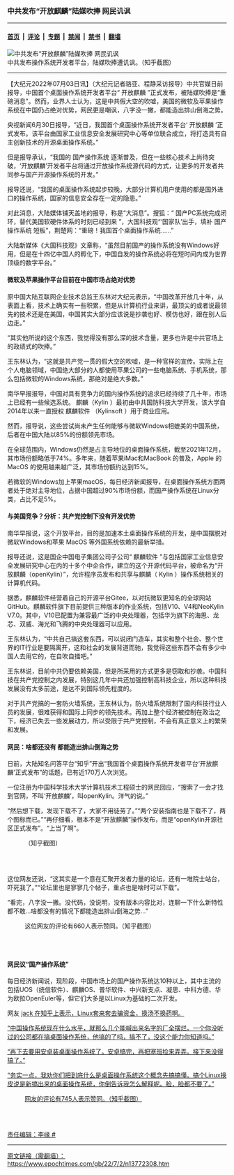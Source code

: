 ### 中共发布“开放麒麟”陆媒吹捧 网民讥讽

---

#### [首页](../../../..?n13772308) &nbsp;|&nbsp; [评论](../../../../../epoch-comment?n13772308) &nbsp;|&nbsp; [专题](../../../../../epoch-special?n13772308) &nbsp;|&nbsp; [禁闻](../../../../../epoch-news?n13772308) &nbsp;|&nbsp; [禁书](../../../../../books?n13772308) &nbsp;|&nbsp; [翻墙](https://github.com/gfw-breaker/nogfw/blob/master/README.md?n13772308)


<div><img alt="中共发布“开放麒麟”陆媒吹捧 网民讥讽" class="attachment-djy_600_400 size-djy_600_400 wp-post-image" src="https://i.epochtimes.com/assets/uploads/2022/07/id13772386-Untitled4-600x331.jpg"/>
<div class="caption">
 中共发布操作系统开发者平台，陆媒吹捧遭讥讽。（知乎截图）
</div></div><hr/><div class="post_content" id="artbody" itemprop="articleBody">
 <!-- article content begin -->
 <p>
  【大纪元2022年07月03日讯】（大纪元记者骆亚、程静采访报导）中共官媒日前报导，中国首个桌面操作系统开发者平台“
  <ok href="https://www.epochtimes.com/gb/tag/%E5%BC%80%E6%94%BE%E9%BA%92%E9%BA%9F.html">
   开放麒麟
  </ok>
  ”正式发布，被陆媒吹捧是“重磅消息”。然而，业界人士认为，这是中共假大空的吹嘘，美国的微软及苹果操作系统在中国仍占绝对优势，网民更是嘲讽，八字没一撇，都能造出排山倒海之势。
 </p>
 <p>
  央视新闻6月30日报导，“近日，我国首个桌面操作系统开发者平台‘
  <ok href="https://www.epochtimes.com/gb/tag/%E5%BC%80%E6%94%BE%E9%BA%92%E9%BA%9F.html">
   开放麒麟
  </ok>
  ’正式发布。该平台由国家工业信息安全发展研究中心等单位联合成立，将打造具有自主创新技术的开源桌面操作系统。”
 </p>
 <p>
  但是报导承认，“我国的
  <ok href="https://www.epochtimes.com/gb/tag/%E5%9B%BD%E4%BA%A7%E6%93%8D%E4%BD%9C%E7%B3%BB%E7%BB%9F.html">
   国产操作系统
  </ok>
  逐渐普及，但在一些核心技术上尚待突破，‘开放麒麟’开发者平台将通过开放操作系统源代码的方式，让更多的开发者共同参与国产开源操作系统的开发。”
 </p>
 <p>
  报导还说，“我国的桌面操作系统起步较晚，大部分计算机用户使用的都是国外进口的操作系统，国家的信息安全存在一定的隐患。”
 </p>
 <p>
  对此消息，大陆媒体铺天盖地的报导，称是“大消息”。搜狐：“
  <span class="title-info-title">
   国产PC系统完成闭环，替代美国软硬件体系的时刻已经到来
  </span>
  ”，大国科技观“‘国家队’出手，填补
  <ok href="https://www.epochtimes.com/gb/tag/%E5%9B%BD%E4%BA%A7%E6%93%8D%E4%BD%9C%E7%B3%BB%E7%BB%9F.html">
   国产操作系统
  </ok>
  短板”，荆楚网：“重磅！我国首个桌面操作系统……”
 </p>
 <p>
  大陆新媒体《大国科技观》文章称，“虽然目前国产的操作系统没有Windows好用，但是在十四亿中国人的孵化下，中国自发的操作系统必将在短时间内成为世界顶级的数字平台。”
 </p>
 <h4>
  微软及苹果操作平台目前在中国市场占绝对优势
 </h4>
 <p>
  原中国大陆互联网企业技术总监王东林对大纪元表示，“中国改革开放几十年，从表面上看，技术上确实有一些积累，但是从计算机行业来讲，最顶尖的或者说最领先的技术还是在美国，中国其实大部分应该说是抄袭也好、模仿也好，跟在别人后边走。”
 </p>
 <p>
  “其实他所说的这个东西，我觉得没有那么深的技术含量，更多也许是中共官场上的政绩式的吹捧。”
 </p>
 <p>
  王东林认为，“这就是共产党一贯的假大空的吹嘘，是一种官样的宣传。实际上在个人电脑领域，中国绝大部分的人都使用苹果公司的一些电脑系统、手机系统，那么包括微软的Windows系统，那绝对是绝大多数。”
 </p>
 <p>
  南华早报报导，中国对具有竞争力的国内操作系统的追求已经持续了几十年，市场上已经有一些候选系统。 麒麟（Kylin ）最初由中共国防科技大学开发，该大学自2014年以来一直授权
  <ok href="https://www.epochtimes.com/gb/tag/%E9%BA%92%E9%BA%9F%E8%BD%AF%E4%BB%B6.html">
   麒麟软件
  </ok>
  （Kylinsoft ）用于商业应用。
 </p>
 <p>
  然而，报导说，这些尝试尚未产生任何能够与微软Windows相媲美的中国系统，后者在中国大陆以85%的份额领先市场。
 </p>
 <p>
  在全球范围内，Windows仍然是占主导地位的桌面操作系统，截至2021年12月，其市场份额略低于74%。多年来，随着苹果iMac和MacBook 的普及，Apple 的MacOS 的使用越来越广泛，其市场份额约达到15%。
 </p>
 <p>
  若微软的Windows加上苹果macOS，每日经济新闻报导，在桌面操作系统方面两者处于绝对主导地位，占据中国超过90%市场份额，而国产操作系统在Linux分类，占比不足5%。
 </p>
 <h4>
  与美国竞争？分析：共产党控制下没有开发优势
 </h4>
 <p>
  南华早报说，这个开放平台，目的是加速本土桌面操作系统的开发，是中国摆脱对微软Windows和苹果 MacOS 等外国系统依赖的最新举措。
 </p>
 <p>
  报导还说，这是国企中国电子集团公司子公司“
  <ok href="https://www.epochtimes.com/gb/tag/%E9%BA%92%E9%BA%9F%E8%BD%AF%E4%BB%B6.html">
   麒麟软件
  </ok>
  ”与包括国家工业信息安全发展研究中心在内的十多个中企合作，建立的这个开源代码平台，被命名为“开放麒麟（openKylin）”，允许程序员发布和共享与麒麟（ Kylin ）操作系统相关的计算机代码。
 </p>
 <p>
  据悉，麒麟软件经营着自己的开源平台Gitee，以对抗微软更知名的全球网站GitHub。麒麟软件旗下目前提供三种版本的作业系统，包括V10、V4和NeoKylin V7.0。其中，V10已配置为兼容最广泛的中央处理器，包括华为旗下的海思、龙芯、双威、海光和飞腾的中央处理器可以应用。
 </p>
 <p>
  王东林认为，“中共自己搞这套东西，可以说闭门造车，其实和整个社会、整个世界的IT行业是要隔离开，这和社会的发展背道而驰，我觉得这些东西不会有多少中国人去用它的，在自吹自擂吧。”
 </p>
 <p>
  王东林说，目前中共仍要依赖美国，但是所采用的方式更多是窃取和抄袭。中国科技在共产党控制之内发展，特别这几年中共还加强控制高科技企业，所以这种科技发展没有太多前途，是达不到国际领先程度的。
 </p>
 <p>
  对于共产党搞的一套防火墙系统，王东林认为，防火墙系统限制了国内科技行业人员的发展，很难获得和国际上同步的领先技术。再加上整个经济被控制在政治之下，经济已失去一些发展动力，所以受限于共产党控制，不会有真正意义上的繁荣和发展。
 </p>
 <h4>
  网民：啥都还没有 都能造出排山倒海之势
 </h4>
 <p>
  日前，大陆知名问答平台“知乎”开出“我国首个桌面操作系统开发者平台‘开放麒麟’正式发布”的话题，已有近170万人次浏览。
 </p>
 <p>
  一位注册为中国科学技术大学计算机技术工程硕士的网民回应，“搜索了一会才找到官网，不叫‘开放麒麟’，叫openKylin。洋气的说。”
 </p>
 <p>
  “然后想下载，发现下载不了，大家不用徒劳了。”“两个安装指南也是下载不了，两个图标而已。”“再仔细看，根本不是“开放麒麟”操作发布，而是“openKylin开源社区正式发布”。“上当了啊”。
 </p>
 <figure aria-describedby="caption-attachment-13772343" class="wp-caption aligncenter" id="attachment_13772343" style="width: 600px">
  <ok href="https://i.epochtimes.com/assets/uploads/2022/07/id13772343-Untitled.jpg" target="_blank">
   <img alt="" class="size-large wp-image-13772343" src="https://i.epochtimes.com/assets/uploads/2022/07/id13772343-Untitled-600x559.jpg"/>
  </ok>
  <br/><figcaption class="wp-caption-text" id="caption-attachment-13772343">
   （知乎截图）
  </figcaption><br/>
 </figure><br/>
 <p class="QuestionHeader-title">
  这位网友还说，“这其实是一个意在汇聚开发者力量的论坛，还有一堆院士站台，吓死我了。”“论坛里也是寥寥几个帖子，重点也是啥时可以下载”。
 </p>
 <p class="QuestionHeader-title">
  “看完，八字没一撇。没代码，没说明，没有版本内容比对，连聊一下什么新特性都不敢…啥都没有的情况下都能造出排山倒海之势…”
 </p>
 <figure aria-describedby="caption-attachment-13772351" class="wp-caption aligncenter" id="attachment_13772351" style="width: 600px">
  <ok href="https://i.epochtimes.com/assets/uploads/2022/07/id13772351-Untitled1.jpg" target="_blank">
   <img alt="" class="size-large wp-image-13772351" src="https://i.epochtimes.com/assets/uploads/2022/07/id13772351-Untitled1-600x435.jpg"/>
  </ok>
  <br/><figcaption class="wp-caption-text" id="caption-attachment-13772351">
   这位网友的评论有660人表示赞同。（知乎截图）
  </figcaption><br/>
 </figure><br/>
 <h4>
  网民议“国产操作系统”
 </h4>
 <p>
  每日经济新闻说，现阶段，中国市场上的国产操作系统达10种以上，其中主流的包括UOS（统信软件）、麒麟OS、普华软件、中兴新支点、凝思、中科方德、华为欧拉OpenEuler等，但它们大多是以Linux为基础的二次开发。
 </p>
 <div>
  <div>
   <p data-first-child="" data-pid="d5lbZR9t">
    网友
    <a data-za-detail-view-element_name="User" href="https://www.zhihu.com/people/jack-74-72-45" rel="noopener noreferrer" target="_blank">
     jack
    </ok>
    在知乎上表示，Linux套来套去骗资金，换汤不换药啊。
   </p>
   <p data-pid="LB5zGfPi">
    “中国操作系统现在什么水平，就那么几个能喊出来名字的厂全摆烂。一个你没听过的公司都在搞桌面操作系统，他搞的了吗，搞不了，没这个能力你知道吗。”
   </p>
   <p data-pid="tCgx3RiR">
    “再下去要用安卓装桌面操作系统了。安卓搞完，再把塞班捡来弄弄。接下来没得搞了。”
   </p>
   <p data-pid="E3zO387u">
    “务实一点，我劝你们把到底什么是桌面操作系统这个概念先搞搞懂。搞个Linux换皮说是新搞出来的桌面操作系统，你倒告诉我怎么解释呢。脸，脸都不要了。”
   </p>
   <figure aria-describedby="caption-attachment-13772354" class="wp-caption aligncenter" id="attachment_13772354" style="width: 600px">
    <ok href="https://i.epochtimes.com/assets/uploads/2022/07/id13772354-Untitled2.jpg" target="_blank">
     <img alt="" class="size-large wp-image-13772354" src="https://i.epochtimes.com/assets/uploads/2022/07/id13772354-Untitled2-600x521.jpg"/>
    </ok>
    <br/><figcaption class="wp-caption-text" id="caption-attachment-13772354">
     网友的评论有745人表示赞同。（知乎截图）
    </figcaption><br/>
   </figure><br/>
   <p>
    责任编辑：李缘 #
   </p>
  </div>
 </div>
 <!-- article content end -->
 <div id="below_article_ad">
 </div>
</div>


---

原文链接（需翻墙）：https://www.epochtimes.com/gb/22/7/2/n13772308.htm